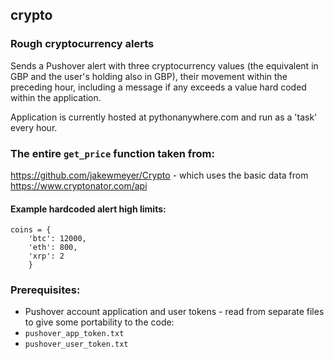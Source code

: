 ## crypto

### Rough cryptocurrency alerts
Sends a Pushover alert with three cryptocurrency values (the equivalent in GBP and the user's holding also in GBP), their movement within the preceding hour, including a message if any exceeds a value hard coded within the application.

Application is currently hosted at pythonanywhere.com and run as a 'task' every hour.

### The entire `get_price` function taken from:
https://github.com/jakewmeyer/Crypto - which uses the basic data from https://www.cryptonator.com/api

#### Example hardcoded alert high limits:
```
coins = {
	'btc': 12000,
	'eth': 800,
	'xrp': 2
	}
```

### Prerequisites:
* Pushover account application and user tokens - read from separate files to give some portability to the code:
 * `pushover_app_token.txt`
 * `pushover_user_token.txt`
